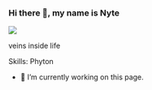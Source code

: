 ### Hi there 👋, my name is Nyte
![]((https://files.kick.com/images/channel/30282187/banner_image/c06792d6-9ddf-41df-96ca-f92a6c7b2980))

veins inside life

Skills: Phyton

- 🔭 I’m currently working on this page. 




